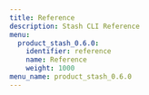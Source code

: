 ```yaml
---
title: Reference
description: Stash CLI Reference
menu:
  product_stash_0.6.0:
    identifier: reference
    name: Reference
    weight: 1000
menu_name: product_stash_0.6.0
---
```

